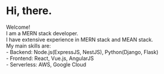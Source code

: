 <h1>Hi, there.</h1>


<p>Welcome! </br> I am a MERN stack developer.<br>
I have extensive experience in MERN stack and MEAN stack.<br>
My main skills are:<br>
- Backend: Node.js(ExpressJS, NestJS), Python(Django, Flask)<br>
- Frontend: React, Vue.js, AngularJS<br>
- Serverless: AWS, Google Cloud<br>
</p>
